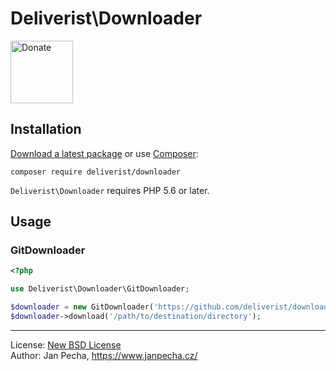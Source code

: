 
# Deliverist\Downloader

<a href="https://www.janpecha.cz/donate/"><img src="https://buymecoffee.intm.org/img/donate-banner.v1.svg" alt="Donate" height="100"></a>


## Installation

[Download a latest package](https://github.com/deliverist/downloader/releases) or use [Composer](http://getcomposer.org/):

```
composer require deliverist/downloader
```

`Deliverist\Downloader` requires PHP 5.6 or later.


## Usage

### GitDownloader

``` php
<?php

use Deliverist\Downloader\GitDownloader;

$downloader = new GitDownloader('https://github.com/deliverist/downloader.git', 'master');
$downloader->download('/path/to/destination/directory');

```

------------------------------

License: [New BSD License](license.md)
<br>Author: Jan Pecha, https://www.janpecha.cz/
